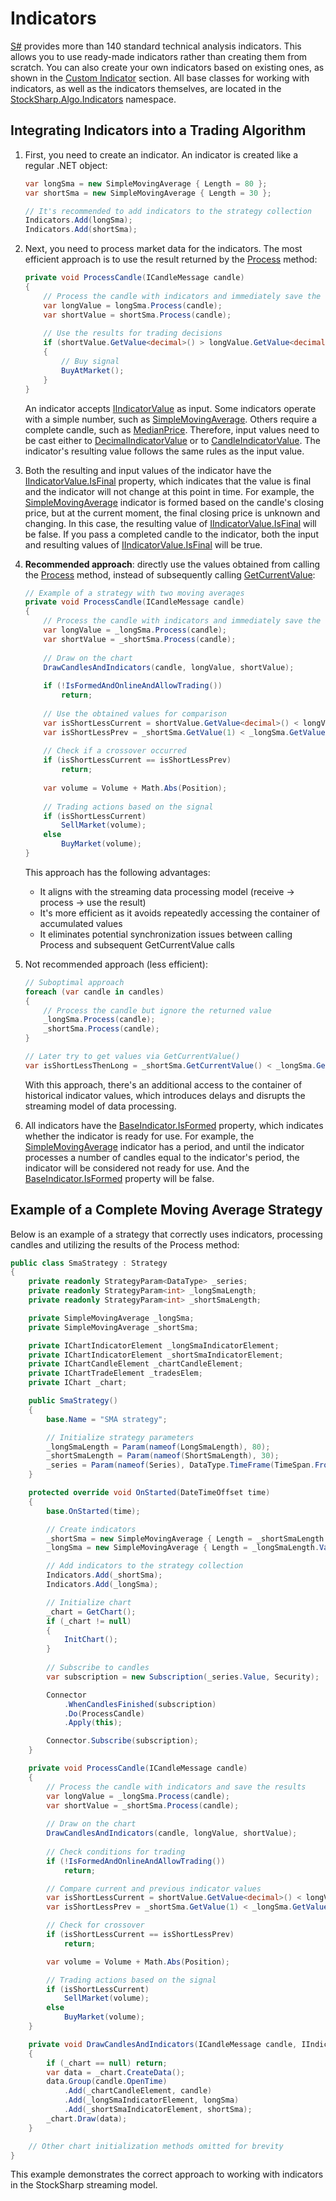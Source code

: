 # Indicators

[S\#](../api.md) provides more than 140 standard technical analysis indicators. This allows you to use ready-made indicators rather than creating them from scratch. You can also create your own indicators based on existing ones, as shown in the [Custom Indicator](indicators/custom_indicator.md) section. All base classes for working with indicators, as well as the indicators themselves, are located in the [StockSharp.Algo.Indicators](xref:StockSharp.Algo.Indicators) namespace.

## Integrating Indicators into a Trading Algorithm

1. First, you need to create an indicator. An indicator is created like a regular .NET object:

   ```cs
   var longSma = new SimpleMovingAverage { Length = 80 };
   var shortSma = new SimpleMovingAverage { Length = 30 };
   
   // It's recommended to add indicators to the strategy collection
   Indicators.Add(longSma);
   Indicators.Add(shortSma);
   ```

2. Next, you need to process market data for the indicators. The most efficient approach is to use the result returned by the [Process](xref:StockSharp.Algo.Indicators.IIndicator.Process(StockSharp.Algo.Indicators.IIndicatorValue)) method:

   ```cs
   private void ProcessCandle(ICandleMessage candle)
   {
       // Process the candle with indicators and immediately save the results
       var longValue = longSma.Process(candle);
       var shortValue = shortSma.Process(candle);
       
       // Use the results for trading decisions
       if (shortValue.GetValue<decimal>() > longValue.GetValue<decimal>())
       {
           // Buy signal
           BuyAtMarket();
       }
   }
   ```

   An indicator accepts [IIndicatorValue](xref:StockSharp.Algo.Indicators.IIndicatorValue) as input. Some indicators operate with a simple number, such as [SimpleMovingAverage](xref:StockSharp.Algo.Indicators.SimpleMovingAverage). Others require a complete candle, such as [MedianPrice](xref:StockSharp.Algo.Indicators.MedianPrice). Therefore, input values need to be cast either to [DecimalIndicatorValue](xref:StockSharp.Algo.Indicators.DecimalIndicatorValue) or to [CandleIndicatorValue](xref:StockSharp.Algo.Indicators.CandleIndicatorValue). The indicator's resulting value follows the same rules as the input value.

3. Both the resulting and input values of the indicator have the [IIndicatorValue.IsFinal](xref:StockSharp.Algo.Indicators.IIndicatorValue.IsFinal) property, which indicates that the value is final and the indicator will not change at this point in time. For example, the [SimpleMovingAverage](xref:StockSharp.Algo.Indicators.SimpleMovingAverage) indicator is formed based on the candle's closing price, but at the current moment, the final closing price is unknown and changing. In this case, the resulting value of [IIndicatorValue.IsFinal](xref:StockSharp.Algo.Indicators.IIndicatorValue.IsFinal) will be false. If you pass a completed candle to the indicator, both the input and resulting values of [IIndicatorValue.IsFinal](xref:StockSharp.Algo.Indicators.IIndicatorValue.IsFinal) will be true.

4. **Recommended approach**: directly use the values obtained from calling the [Process](xref:StockSharp.Algo.Indicators.IIndicator.Process(StockSharp.Algo.Indicators.IIndicatorValue)) method, instead of subsequently calling [GetCurrentValue](xref:StockSharp.Algo.Indicators.IIndicator.GetCurrentValue):

   ```cs
   // Example of a strategy with two moving averages
   private void ProcessCandle(ICandleMessage candle)
   {
       // Process the candle with indicators and immediately save the results
       var longValue = _longSma.Process(candle);
       var shortValue = _shortSma.Process(candle);
       
       // Draw on the chart
       DrawCandlesAndIndicators(candle, longValue, shortValue);
       
       if (!IsFormedAndOnlineAndAllowTrading()) 
           return;
           
       // Use the obtained values for comparison
       var isShortLessCurrent = shortValue.GetValue<decimal>() < longValue.GetValue<decimal>();
       var isShortLessPrev = _shortSma.GetValue(1) < _longSma.GetValue(1);
       
       // Check if a crossover occurred
       if (isShortLessCurrent == isShortLessPrev) 
           return;
       
       var volume = Volume + Math.Abs(Position);
       
       // Trading actions based on the signal
       if (isShortLessCurrent)
           SellMarket(volume);
       else
           BuyMarket(volume);
   }
   ```

   This approach has the following advantages:
   - It aligns with the streaming data processing model (receive → process → use the result)
   - It's more efficient as it avoids repeatedly accessing the container of accumulated values
   - It eliminates potential synchronization issues between calling Process and subsequent GetCurrentValue calls

5. Not recommended approach (less efficient):

   ```cs
   // Suboptimal approach
   foreach (var candle in candles)
   {
       // Process the candle but ignore the returned value
       _longSma.Process(candle);
       _shortSma.Process(candle);
   }
   
   // Later try to get values via GetCurrentValue()
   var isShortLessThenLong = _shortSma.GetCurrentValue() < _longSma.GetCurrentValue();
   ```
   
   With this approach, there's an additional access to the container of historical indicator values, which introduces delays and disrupts the streaming model of data processing.

6. All indicators have the [BaseIndicator.IsFormed](xref:StockSharp.Algo.Indicators.BaseIndicator.IsFormed) property, which indicates whether the indicator is ready for use. For example, the [SimpleMovingAverage](xref:StockSharp.Algo.Indicators.SimpleMovingAverage) indicator has a period, and until the indicator processes a number of candles equal to the indicator's period, the indicator will be considered not ready for use. And the [BaseIndicator.IsFormed](xref:StockSharp.Algo.Indicators.BaseIndicator.IsFormed) property will be false.

## Example of a Complete Moving Average Strategy

Below is an example of a strategy that correctly uses indicators, processing candles and utilizing the results of the Process method:

```cs
public class SmaStrategy : Strategy
{
    private readonly StrategyParam<DataType> _series;
    private readonly StrategyParam<int> _longSmaLength;
    private readonly StrategyParam<int> _shortSmaLength;

    private SimpleMovingAverage _longSma;
    private SimpleMovingAverage _shortSma;

    private IChartIndicatorElement _longSmaIndicatorElement;
    private IChartIndicatorElement _shortSmaIndicatorElement;
    private IChartCandleElement _chartCandleElement;
    private IChartTradeElement _tradesElem;
    private IChart _chart;

    public SmaStrategy()
    {
        base.Name = "SMA strategy";

        // Initialize strategy parameters
        _longSmaLength = Param(nameof(LongSmaLength), 80);
        _shortSmaLength = Param(nameof(ShortSmaLength), 30);
        _series = Param(nameof(Series), DataType.TimeFrame(TimeSpan.FromMinutes(15)));
    }

    protected override void OnStarted(DateTimeOffset time)
    {
        base.OnStarted(time);

        // Create indicators
        _shortSma = new SimpleMovingAverage { Length = _shortSmaLength.Value };
        _longSma = new SimpleMovingAverage { Length = _longSmaLength.Value };

        // Add indicators to the strategy collection
        Indicators.Add(_shortSma);
        Indicators.Add(_longSma);

        // Initialize chart
        _chart = GetChart();
        if (_chart != null)
        {
            InitChart();
        }
        
        // Subscribe to candles
        var subscription = new Subscription(_series.Value, Security);

        Connector
            .WhenCandlesFinished(subscription)
            .Do(ProcessCandle)
            .Apply(this);

        Connector.Subscribe(subscription);
    }

    private void ProcessCandle(ICandleMessage candle)
    {
        // Process the candle with indicators and save the results
        var longValue = _longSma.Process(candle);
        var shortValue = _shortSma.Process(candle);
        
        // Draw on the chart
        DrawCandlesAndIndicators(candle, longValue, shortValue);
        
        // Check conditions for trading
        if (!IsFormedAndOnlineAndAllowTrading()) 
            return;

        // Compare current and previous indicator values
        var isShortLessCurrent = shortValue.GetValue<decimal>() < longValue.GetValue<decimal>();
        var isShortLessPrev = _shortSma.GetValue(1) < _longSma.GetValue(1);

        // Check for crossover
        if (isShortLessCurrent == isShortLessPrev) 
            return;

        var volume = Volume + Math.Abs(Position);

        // Trading actions based on the signal
        if (isShortLessCurrent)
            SellMarket(volume);
        else
            BuyMarket(volume);
    }

    private void DrawCandlesAndIndicators(ICandleMessage candle, IIndicatorValue longSma, IIndicatorValue shortSma)
    {
        if (_chart == null) return;
        var data = _chart.CreateData();
        data.Group(candle.OpenTime)
            .Add(_chartCandleElement, candle)
            .Add(_longSmaIndicatorElement, longSma)
            .Add(_shortSmaIndicatorElement, shortSma);
        _chart.Draw(data);
    }

    // Other chart initialization methods omitted for brevity
}
```

This example demonstrates the correct approach to working with indicators in the StockSharp streaming model.
